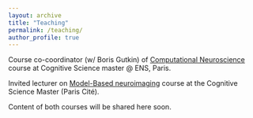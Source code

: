 ```yaml
---
layout: archive
title: "Teaching"
permalink: /teaching/
author_profile: true
---
```



Course co-coordinator (w/ Boris Gutkin) of [Computational Neuroscience](https://master-cognitive-science.ens.psl.eu/en/program/first-year-program-17281) course at Cognitive Science master @ ENS, Paris.


Invited lecturer on [Model-Based neuroimaging](https://cog-sup.fr/about/) course at the Cognitive Science Master (Paris Cité). 


Content of both courses will be shared here soon.
